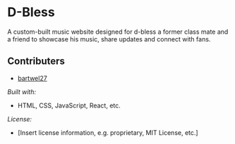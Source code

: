 # D-Bless
A custom-built music website designed for d-bless a former class mate and a friend to showcase his music, share updates and connect with fans.

## Contributers
- [bartwel27](https://github.com/bartwel27)


*Built with:*

- HTML, CSS, JavaScript, React, etc.

*License:*

- [Insert license information, e.g. proprietary, MIT License, etc.]
